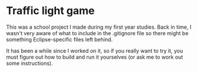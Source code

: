 Traffic light game
==================

This was a school project I made during my first year studies. Back in time, I wasn't very aware of what to include in the .gitignore file so there might be something Eclipse-specific files left behind.

It has been a while since I worked on it, so if you really want to try it, you must figure out how to build and run it yourselves (or ask me to work out some instructions).